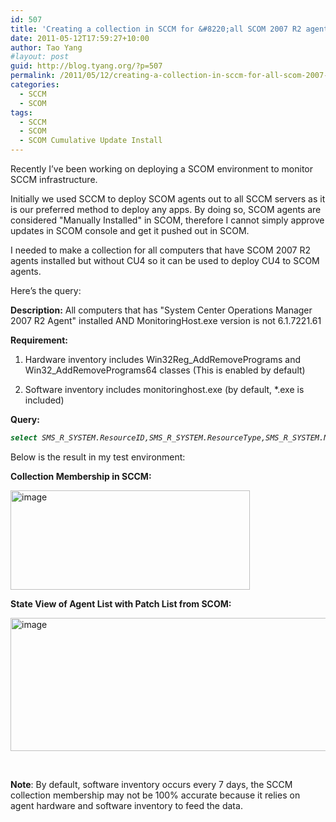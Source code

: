 ```yaml
---
id: 507
title: 'Creating a collection in SCCM for &#8220;all SCOM 2007 R2 agents without Cumulative Update 4 installed&#8221;'
date: 2011-05-12T17:59:27+10:00
author: Tao Yang
#layout: post
guid: http://blog.tyang.org/?p=507
permalink: /2011/05/12/creating-a-collection-in-sccm-for-all-scom-2007-r2-agents-without-cumulative-update-4-installed/
categories:
  - SCCM
  - SCOM
tags:
  - SCCM
  - SCOM
  - SCOM Cumulative Update Install
---
```

Recently I’ve been working on deploying a SCOM environment to monitor SCCM infrastructure.

Initially we used SCCM to deploy SCOM agents out to all SCCM servers as it is our preferred method to deploy any apps. By doing so, SCOM agents are considered "Manually Installed" in SCOM, therefore I cannot simply approve updates in SCOM console and get it pushed out in SCOM.

I needed to make a collection for all computers that have SCOM 2007 R2 agents installed but without CU4 so it can be used to deploy CU4 to SCOM agents.

Here’s the query:

<strong>Description:</strong> All computers that has "System Center Operations Manager 2007 R2 Agent" installed AND MonitoringHost.exe version is not 6.1.7221.61

<strong>Requirement:</strong>

1. Hardware inventory includes Win32Reg_AddRemovePrograms and Win32_AddRemovePrograms64 classes (This is enabled by default)

2. Software inventory includes monitoringhost.exe (by default, *.exe is included)

<strong>Query:</strong>

<em><span style="font-size: xx-small;">
```sql
select SMS_R_SYSTEM.ResourceID,SMS_R_SYSTEM.ResourceType,SMS_R_SYSTEM.Name,SMS_R_SYSTEM.SMSUniqueIdentifier,SMS_R_SYSTEM.ResourceDomainORWorkgroup,SMS_R_SYSTEM.Client from SMS_R_System inner join SMS_G_System_ADD_REMOVE_PROGRAMS_64 on SMS_G_System_ADD_REMOVE_PROGRAMS_64.ResourceID = SMS_R_System.ResourceId inner join SMS_G_System_ADD_REMOVE_PROGRAMS on SMS_G_System_ADD_REMOVE_PROGRAMS.ResourceID = SMS_R_System.ResourceId inner join SMS_G_System_SoftwareFile on SMS_G_System_SoftwareFile.ResourceId = SMS_R_System.ResourceId where (SMS_G_System_ADD_REMOVE_PROGRAMS_64.DisplayName = "System Center Operations Manager 2007 R2 Agent" or SMS_G_System_ADD_REMOVE_PROGRAMS.DisplayName = "System Center Operations Manager 2007 R2 Agent") and (SMS_G_System_SoftwareFile.FileName = "MonitoringHost.exe" and SMS_G_System_SoftwareFile.FileVersion != "6.1.7221.61")
```
</span></em>

Below is the result in my test environment:

<strong>Collection Membership in SCCM:</strong>

<a href="http://blog.tyang.org/wp-content/uploads/2011/05/image1.png"><img style="background-image: none; padding-left: 0px; padding-right: 0px; display: inline; padding-top: 0px; border: 0px;" title="image" src="http://blog.tyang.org/wp-content/uploads/2011/05/image_thumb1.png" border="0" alt="image" width="383" height="159" /></a>

<strong>State View of Agent List with Patch List from SCOM:</strong>

<a href="http://blog.tyang.org/wp-content/uploads/2011/05/image2.png"><img style="background-image: none; padding-left: 0px; padding-right: 0px; display: inline; padding-top: 0px; border: 0px;" title="image" src="http://blog.tyang.org/wp-content/uploads/2011/05/image_thumb2.png" border="0" alt="image" width="580" height="213" /></a>

&nbsp;

<strong>Note</strong>: By default, software inventory occurs every 7 days, the SCCM collection membership may not be 100% accurate because it relies on agent hardware and software inventory to feed the data.